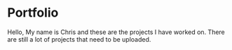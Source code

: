 # Portfolio
Hello, 
My name is Chris and these are the projects I have worked on. 
There are still a lot of projects that need to be uploaded. 
